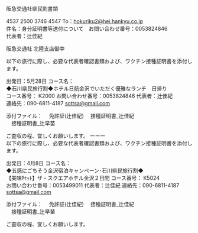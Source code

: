 阪急交通社県民割書類

4537 2500 3746 4547 To：hokuriku2@hei.hankyu.co.jp  
件名：身分証明書等送付について　お問い合わせ番号：0053824846  
代表者：辻佳紀  

阪急交通社 北陸支店御中

以下の旅行に際し、必要な代表者確認書類および、ワクチン接種証明書を添付します。

出発日：5月28日 コース名：  
◆石川県民旅行割◆ホテル日航金沢でいただく優雅なランチ　日帰り  
コース番号： K2000 お問い合わせ番号：0053824846 代表者：辻佳紀  
連絡先：090-6811-4187 sottsa@gmail.com  

添付ファイル： 　免許証(辻佳紀) 　接種証明書_辻佳紀  
　接種証明書_辻早苗  

ご査収の程、宜しくお願いします。 ーーー  
以下の旅行に際し、必要な代表者確認書類および、ワクチン接種証明書を添付します。  

出発日：4月8日 コース名：  
◆五感にごちそう金沢宿泊キャンペーン･石川県民旅行割◆  
【美味ﾁｹｯﾄ】ザ・スクエアホテル金沢２日間 コース番号： K5024  
お問い合わせ番号：0053499011 代表者：辻佳紀 連絡先：090-6811-4187  
sottsa@gmail.com  

添付ファイル： 　免許証(辻佳紀) 　接種証明書_辻佳紀  
　接種証明書_辻早苗  

ご査収の程、宜しくお願いします。